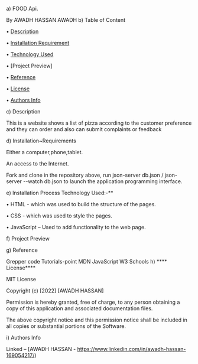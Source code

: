 a) FOOD  Api.

By AWADH HASSAN AWADH
b) Table of Content

•  [Description](#description)

•  [Installation Requirement](#Installation)

•  [Technology Used](#technology-used)

•  [Project Preview]

•  [Reference](#reference)

•  [License](#license)

•  [Authors Info](#author-Info)

c) Description

This is a website shows a list of pizza according to the customer preference and they can order 
and also can submit complaints or feedback 

d) Installation~Requirements

Either a computer,phone,tablet.

An access to the Internet.

Fork and clone in the repository above, run json-server db.json / json-server --watch db.json to launch the application programming interface.

e) Installation Process Technology Used:-**

•  HTML - which was used to build the structure of the pages.

•   CSS - which was used to style the pages. 
  
•  JavaScript – Used to add functionality to the web page.

f) Project Preview


g) Reference

Grepper code
Tutorials-point
MDN JavaScript
W3 Schools
h) **** License****

MIT License

Copyright (c) [2022] [AWADH HASSAN]

Permission is hereby granted, free of charge, to any person obtaining a copy of this application and associated documentation files.

The above copyright notice and this permission notice shall be included in all copies or substantial portions of the Software.

i) Authors Info

Linked – [AWADH HASSAN - https://www.linkedin.com/in/awadh-hassan-169054217/)